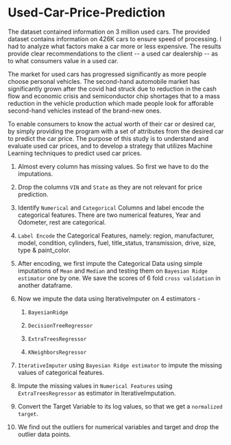 # Used-Car-Price-Prediction

The dataset contained information on 3 million used cars. The provided dataset contains information on 426K cars to ensure speed of processing. I had to analyze what factors make a car more or less expensive. The results provide clear recommendations to the client -- a used car dealership -- as to what consumers value in a used car.

The market for used cars has progressed significantly as more people choose personal vehicles. The second-hand automobile market has significantly grown after the covid had struck due to reduction in the cash flow and economic crisis and semiconductor chip shortages that to a mass reduction in the vehicle production which made people look for afforable second-hand vehicles instead of the brand-new ones.

To enable consumers to know the actual worth of their car or desired
car, by simply providing the program with a set of attributes from the desired car to predict the car price.
The purpose of this study is to understand and evaluate used car prices, and to develop a strategy
that utilizes Machine Learning techniques to predict used car prices.

1. Almost every column has missing values. So first we have to do the imputations.
2. Drop the columns `VIN` and `State` as they are not relevant for price prediction.
3. Identify `Numerical` and `Categorical` Columns and label encode the categorical features. There are two numerical features, Year and Odometer, rest are categorical.
4. `Label Encode` the Categorical Features, namely: region, manufacturer, model, condition, cylinders, fuel, title_status, transmission, drive, size, type & paint_color.
5. After encoding, we first impute the Categorical Data using simple imputations of `Mean` and `Median` and testing them on `Bayesian Ridge estimator` one by one. We save the scores of 6 fold `cross validation` in another dataframe.
6. Now we impute the data using IterativeImputer on 4 estimators - 

    1. `BayesianRidge`
    
    2. `DecisionTreeRegressor`
    
    3. `ExtraTreesRegressor`
    
    4. `KNeighborsRegressor`

9. `IterativeImputer` using `Bayesian Ridge estimator` to impute the missing values of categorical features.
10. Impute the missing values in `Numerical Features` using `ExtraTreesRegressor` as estimator in IterativeImputation.
11. Convert the Target Variable to its log values, so that we get a `normalized target`.
12. We find out the outliers for numerical variables and target and drop the outlier data points.

